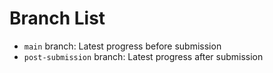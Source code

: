 # Branch List

- `main` branch: Latest progress before submission
- `post-submission` branch: Latest progress after submission
